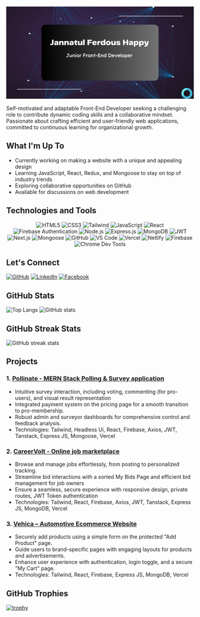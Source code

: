 
<p align="center">
  <img src="/images/Jannatul_Ferdous_Happy.png" alt="Web Developer">
</p>

Self-motivated and adaptable Front-End Developer seeking a challenging role to contribute dynamic coding
skills and a collaborative mindset. Passionate about crafting efficient and user-friendly web applications,
committed to continuous learning for organizational growth.

## What I'm Up To

- Currently working on making a website with a unique and appealing design
- Learning JavaScript, React, Redux, and Mongoose to stay on top of industry trends
- Exploring collaborative opportunities on GitHub
- Available for discussions on web development
## Technologies and Tools

<p align="center">
  <!-- Expertise -->
  <img src="https://img.shields.io/badge/HTML5-E34F26?style=for-the-badge&logo=html5&logoColor=white" alt="HTML5">
  <img src="https://img.shields.io/badge/CSS3-1572B6?style=for-the-badge&logo=css3&logoColor=white" alt="CSS3">
  <img src="https://img.shields.io/badge/Tailwind-38B2AC?style=for-the-badge&logo=tailwind-css&logoColor=white" alt="Tailwind">
  <img src="https://img.shields.io/badge/JavaScript-F7DF1E?style=for-the-badge&logo=javascript&logoColor=black" alt="JavaScript">
  <img src="https://img.shields.io/badge/React-61DAFB?style=for-the-badge&logo=react&logoColor=black" alt="React">
  <img src="https://img.shields.io/badge/Firebase-FFCA28?style=for-the-badge&logo=firebase&logoColor=black" alt="Firebase Authentication">
  
  <!-- Comfortable -->
  <img src="https://img.shields.io/badge/Node.js-339933?style=for-the-badge&logo=node.js&logoColor=white" alt="Node.js">
  <img src="https://img.shields.io/badge/Express.js-000000?style=for-the-badge&logo=express&logoColor=white" alt="Express.js">
  <img src="https://img.shields.io/badge/MongoDB-47A248?style=for-the-badge&logo=mongodb&logoColor=white" alt="MongoDB">
  <img src="https://img.shields.io/badge/JWT-000000?style=for-the-badge&logo=json-web-tokens&logoColor=white" alt="JWT">
  
  <!-- Familiar -->
  <img src="https://img.shields.io/badge/Next.js-000000?style=for-the-badge&logo=next.js&logoColor=white" alt="Next.js">
  <img src="https://img.shields.io/badge/Mongoose-880000?style=for-the-badge&logo=mongoose&logoColor=white" alt="Mongoose">
  
  <!-- Tools -->
  <img src="https://img.shields.io/badge/GitHub-181717?style=for-the-badge&logo=github&logoColor=white" alt="GitHub">
  <img src="https://img.shields.io/badge/Visual Studio Code-007ACC?style=for-the-badge&logo=visual-studio-code&logoColor=white" alt="VS Code">
  <img src="https://img.shields.io/badge/Vercel-000000?style=for-the-badge&logo=vercel&logoColor=white" alt="Vercel">
  <img src="https://img.shields.io/badge/Netlify-00C7B7?style=for-the-badge&logo=netlify&logoColor=white" alt="Netlify">
  <img src="https://img.shields.io/badge/Firebase-FFCA28?style=for-the-badge&logo=firebase&logoColor=black" alt="Firebase">
  <img src="https://img.shields.io/badge/Chrome Dev Tools-4285F4?style=for-the-badge&logo=google-chrome&logoColor=white" alt="Chrome Dev Tools">
</p>



## Let's Connect

[![GitHub](https://img.shields.io/badge/GitHub-JannatulHappy-blue?style=for-the-badge&logo=github)](https://github.com/JannatulHappy)
[![LinkedIn](https://img.shields.io/badge/LinkedIn-JannatulFerdousHappy1-blue?style=for-the-badge&logo=linkedin)](https://www.linkedin.com/in/jannatulferdoushappy)
[![Facebook](https://img.shields.io/badge/Facebook-JannatulFerdousHappy1-blue?style=for-the-badge&logo=facebook)](https://www.facebook.com/JannatulFerdousHappy1)

## GitHub Stats

![Top Langs](https://github-readme-stats.vercel.app/api/top-langs/?username=JannatulHappy&layout=compact&theme=dark&bg_color=000000&text_color=FFFFFF)
![GitHub stats](https://github-readme-stats.vercel.app/api?username=JannatulHappy&show_icons=true&count_private=true&theme=radical)

## GitHub Streak Stats

![GitHub streak stats](https://github-readme-streak-stats.herokuapp.com/?user=JannatulHappy&theme=dark)

## Projects

### 1. [Pollinate - MERN Stack Polling & Survey application](https://pollinate-01.web.app)

- Intuitive survey interaction, including voting, commenting (for pro-users), and visual result representation
- Integrated payment system on the pricing page for a smooth transition to pro-membership.
- Robust admin and surveyor dashboards for comprehensive control and feedback analysis.
- Technologies: Tailwind, Headless Ui, React, Firebase, Axios, JWT, Tanstack, Express JS, Mongoose, Vercel

### 2. [CareerVolt - Online job marketplace](https://careervolt-01.web.app)

- Browse and manage jobs effortlessly, from posting to personalized tracking.
- Streamline bid interactions with a sorted My Bids Page and efficient bid management for job owners
- Ensure a seamless, secure experience with responsive design, private routes, JWT Token authentication
- Technologies: Tailwind, React, Firebase, Axios, JWT, Tanstack, Express JS, MongoDB, Vercel

### 3. [Vehica – Automotive Ecommerce Website](https://vehica-5c943.web.app/)

- Securely add products using a simple form on the protected "Add Product" page.
- Guide users to brand-specific pages with engaging layouts for products and advertisements.
- Enhance user experience with authentication, login toggle, and a secure "My Cart" page.
- Technologies: Tailwind, React, Firebase, Express JS, MongoDB, Vercel
 
## GitHub Trophies

[![trophy](https://github-profile-trophy.vercel.app/?username=JannatulHappy&theme=nord)](https://github.com/ryo-ma/github-profile-trophy)






